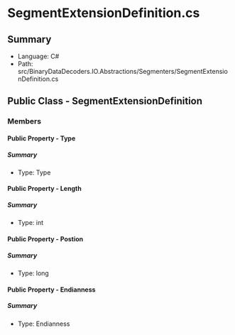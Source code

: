 ﻿# SegmentExtensionDefinition.cs

## Summary

* Language: C#
* Path: src/BinaryDataDecoders.IO.Abstractions/Segmenters/SegmentExtensionDefinition.cs

## Public Class - SegmentExtensionDefinition

### Members

#### Public Property - Type

##### Summary

 * Type: Type 

#### Public Property - Length

##### Summary

 * Type: int 

#### Public Property - Postion

##### Summary

 * Type: long 

#### Public Property - Endianness

##### Summary

 * Type: Endianness 

